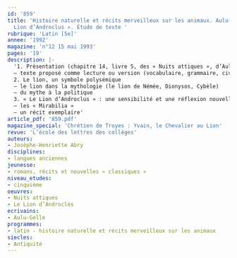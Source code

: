 ```yaml
---
id: '859'
title: 'Histoire naturelle et récits merveilleux sur les animaux. Aulu-Gelle : « Le
  Lion d’Androclus ». Étude de texte '
rubrique: 'Latin [5e]'
annee: '1992'
magazine: 'n°12 15 mai 1993'
pages: '19'
description: |-
  '1. Présentation (chapitre 14, livre 5, des « Nuits attiques », d’Aulu-Gelle) : l’histoire d’Androclus, un esclave sauvé dans l’arène par le lion qui devait le dévorer.
  – texte proposé comme lecture ou version (vocabulaire, grammaire, civilisation : les « unenationes »)
  2. Le lion, un symbole polysémique
  – le lion dans la mythologie (le lion de Némée, Dionysos, Cybèle)
  – du mythe à la politique
  3. « Le Lion d’Androclus » : une sensibilité et une réflexion nouvelles
  – les « Mirabilia »
  – un récit exemplaire'
article_pdf: '859.pdf'
magazine_special: 'Chrétien de Troyes : Yvain, le Chevalier au Lion'
revue: 'L’école des lettres des collèges'
auteurs:
- Josèphe-Henriette Abry
disciplines:
- langues anciennes
jeunesse:
- romans, récits et nouvelles « classiques »
niveau_etudes:
- cinquième
oeuvres:
- Nuits attiques
- Le Lion d’Androclès
ecrivains:
- Aulu-Gelle
programmes:
- latin - histoire naturelle et récits merveilleux sur les animaux
siecles:
- Antiquité
---
```

